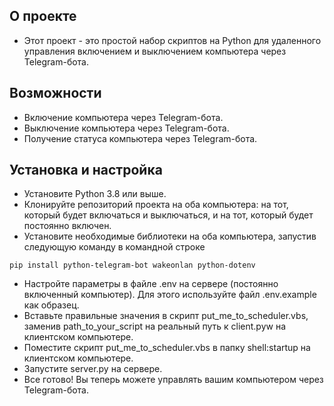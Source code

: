 ## О проекте

* Этот проект - это простой набор скриптов на Python для удаленного управления включением и выключением компьютера через Telegram-бота.

## Возможности

* Включение компьютера через Telegram-бота.
* Выключение компьютера через Telegram-бота.
* Получение статуса компьютера через Telegram-бота.
## Установка и настройка

* Установите Python 3.8 или выше.
* Клонируйте репозиторий проекта на оба компьютера: на тот, который будет включаться и выключаться, и на тот, который будет постоянно включен.
* Установите необходимые библиотеки на оба компьютера, запустив следующую команду в командной строке
```
pip install python-telegram-bot wakeonlan python-dotenv
```
* Настройте параметры в файле .env на сервере (постоянно включенный компьютер). Для этого используйте файл .env.example как образец.
* Вставьте правильные значения в скрипт put_me_to_scheduler.vbs, заменив path_to_your_script на реальный путь к client.pyw на клиентском компьютере.
* Поместите скрипт put_me_to_scheduler.vbs в папку shell:startup на клиентском компьютере.
* Запустите server.py на сервере.
* Все готово! Вы теперь можете управлять вашим компьютером через Telegram-бота.
